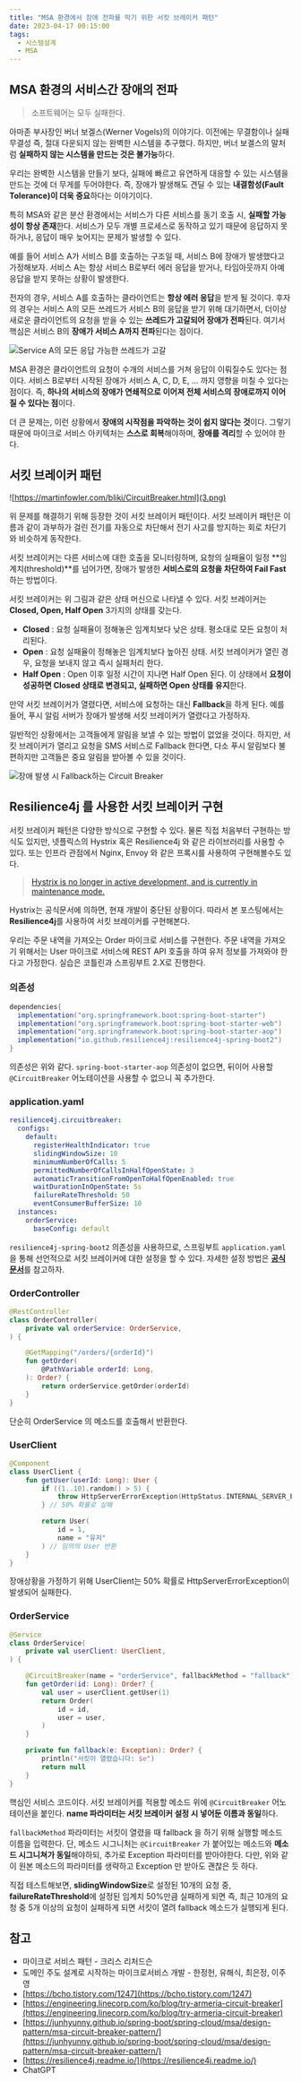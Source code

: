 ```yaml
---
title: "MSA 환경에서 장애 전파를 막기 위한 서킷 브레이커 패턴"
date: 2023-04-17 00:15:00
tags:
  - 시스템설계
  - MSA
---
```


## MSA 환경의 서비스간 장애의 전파

> 소프트웨어는 모두 실패한다.

아마존 부사장인 버너 보겔스(Werner Vogels)의 이야기다. 이전에는 무결함이나 실패 무결성 즉, 절대 다운되지 않는 완벽한 시스템을 추구했다. 하지만, 버너 보겔스의 말처럼 **실패하지 않는 시스템을 만드는 것은 불가능**하다.

우리는 완벽한 시스템을 만들기 보다, 실패에 빠르고 유연하게 대응할 수 있는 시스템을 만드는 것에 더 무게를 두어야한다. 즉, 장애가 발생해도 견딜 수 있는 **내결함성(Fault Tolerance)이 더욱 중요**하다는 이야기이다.

특히 MSA와 같은 분산 환경에서는 서비스가 다른 서비스를 동기 호출 시, **실패할 가능성이 항상 존재**한다. 서비스가 모두 개별 프로세스로 동작하고 있기 때문에 응답하지 못하거나, 응답이 매우 늦어지는 문제가 발생할 수 있다.

예를 들어 서비스 A가 서비스 B를 호출하는 구조일 때, 서비스 B에 장애가 발생했다고 가정해보자. 서비스 A는 항상 서비스 B로부터 에러 응답을 받거나, 타임아웃까지 아예 응답을 받지 못하는 상황이 발생한다.

전자의 경우, 서비스 A를 호출하는 클라이언트는 **항상 에러 응답**을 받게 될 것이다. 후자의 경우는 서비스 A의 모든 쓰레드가 서비스 B의 응답을 받기 위해 대기하면서, 더이상 새로운 클라이언트의 요청을 받을 수 있는 **쓰레드가 고갈되어 장애가 전파**된다. 여기서 핵심은 서비스 B의 **장애가 서비스 A까지 전파**된다는 점이다.

![Service A의 모든 응답 가능한 쓰레드가 고갈](./1.png)

MSA 환경은 클라이언트의 요청이 수개의 서비스를 거쳐 응답이 이뤄질수도 있다는 점이다. 서비스 B로부터 시작된 장애가 서비스 A, C, D, E, ... 까지 영향을 미칠 수 있다는 점이다. 즉, **하나의 서비스의 장애가 연쇄적으로 이어져 전체 서비스의 장애로까지 이어질 수 있다는 점**이다.

더 큰 문제는, 이런 상황에서 **장애의 시작점을 파악하는 것이 쉽지 않다는 것**이다. 그렇기 때문에 마이크로 서비스 아키텍처는 **스스로 회복**해야하며, **장애를 격리**할 수 있어야 한다.

## 서킷 브레이커 패턴

![https://martinfowler.com/bliki/CircuitBreaker.html](3.png)

위 문제를 해결하기 위해 등장한 것이 서킷 브레이커 패턴이다. 서킷 브레이커 패턴은 이름과 같이 과부하가 걸린 전기를 자동으로 차단해서 전기 사고를 방지하는 회로 차단기와 비슷하게 동작한다.

서킷 브레이커는 다른 서비스에 대한 호출을 모니터링하며, 요청의 실패율이 일정 **임계치(threshold)**를 넘어가면, 장애가 발생한 **서비스로의 요청을 차단하여 Fail Fast** 하는 방법이다.

서킷 브레이커는 위 그림과 같은 상태 머신으로 나타낼 수 있다. 서킷 브레이커는 **Closed, Open, Half Open** 3가지의 상태를 갖는다.

- **Closed** : 요청 실패율이 정해놓은 임계치보다 낮은 상태. 평소대로 모든 요청이 처리된다.
- **Open** : 요청 실패율이 정해놓은 임계치보다 높아진 상태. 서킷 브레이커가 열린 경우, 요청을 보내지 않고 즉시 실패처리 한다.
- **Half Open** : Open 이후 일정 시간이 지나면 Half Open 된다. 이 상태에서 **요청이 성공하면 Closed 상태로 변경되고, 실패하면 Open 상태를 유지**한다.

만약 서킷 브레이커가 열렸다면, 서비스에 요청하는 대신 **Fallback**을 하게 된다. 예를 들어, 푸시 알림 서버가 장애가 발생해 서킷 브레이커가 열렸다고 가정하자.

일반적인 상황에서는 고객들에게 알림을 보낼 수 있는 방법이 없었을 것이다. 하지만, 서킷 브레이커가 열리고 요청을 SMS 서비스로 Fallback 한다면, 다소 푸시 알림보다 불편하지만 고객들은 중요 알림을 받아볼 수 있을 것이다.

![장애 발생 시 Fallback하는 Circuit Breaker](./4.png)

## Resilience4j 를 사용한 서킷 브레이커 구현

서킷 브레이커 패턴은 다양한 방식으로 구현할 수 있다. 물론 직접 처음부터 구현하는 방식도 있지만, 넷플릭스의 Hystrix 혹은 Resilience4j 와 같은 라이브러리를 사용할 수 있다. 또는 인프라 관점에서 Nginx, Envoy 와 같은 프록시를 사용하여 구현해볼수도 있다.

> [Hystrix is no longer in active development, and is currently in maintenance mode.](https://github.com/Netflix/Hystrix)

Hystrix는 공식문서에 의하면, 현재 개발이 중단된 상황이다. 따라서 본 포스팅에서는 **Resilience4j**를 사용하여 서킷 브레이커를 구현해본다.

우리는 주문 내역을 가져오는 Order 마이크로 서비스를 구현한다. 주문 내역을 가져오기 위해서는 User 마이크로 서비스에 REST API 호출을 하여 유저 정보를 가져와야 한다고 가정한다. 실습은 코틀린과 스프링부트 2.X로 진행한다.

### 의존성

```groovy
dependencies{
  implementation("org.springframework.boot:spring-boot-starter")
  implementation("org.springframework.boot:spring-boot-starter-web")
  implementation("org.springframework.boot:spring-boot-starter-aop")
  implementation("io.github.resilience4j:resilience4j-spring-boot2")
}
```

의존성은 위와 같다. `spring-boot-starter-aop` 의존성이 없으면, 뒤이어 사용할 `@CircuitBreaker` 어노테이션을 사용할 수 없으니 꼭 추가한다.

### application.yaml

```yaml
resilience4j.circuitbreaker:
  configs:
    default:
      registerHealthIndicator: true
      slidingWindowSize: 10
      minimumNumberOfCalls: 5
      permittedNumberOfCallsInHalfOpenState: 3
      automaticTransitionFromOpenToHalfOpenEnabled: true
      waitDurationInOpenState: 5s
      failureRateThreshold: 50
      eventConsumerBufferSize: 10
  instances:
    orderService:
      baseConfig: default
```

`resilience4j-spring-boot2` 의존성을 사용하므로, 스프링부트 `application.yaml` 을 통해 선언적으로 서킷 브레이커에 대한 설정을 할 수 있다. 자세한 설정 방법은 [**공식문서**](https://resilience4j.readme.io/docs/circuitbreaker)를 참고하자.

### OrderController

```kotlin
@RestController
class OrderController(
    private val orderService: OrderService,
) {

    @GetMapping("/orders/{orderId}")
    fun getOrder(
        @PathVariable orderId: Long,
    ): Order? {
        return orderService.getOrder(orderId)
    }
}
```

단순히 OrderService 의 메소드를 호출해서 반환한다.

### UserClient

```kotlin
@Component
class UserClient {
    fun getUser(userId: Long): User {
        if ((1..10).random() > 5) {
            throw HttpServerErrorException(HttpStatus.INTERNAL_SERVER_ERROR, "This is a remote exception")
        } // 50% 확률로 실패

        return User(
            id = 1,
            name = "유저"
        ) // 임의의 User 반환
    }
}
```

장애상황을 가정하기 위해 UserClient는 50% 확률로 HttpServerErrorException이 발생되어 실패한다.

### OrderService

```kotlin
@Service
class OrderService(
    private val userClient: UserClient,
) {

    @CircuitBreaker(name = "orderService", fallbackMethod = "fallback")
    fun getOrder(id: Long): Order? {
        val user = userClient.getUser(1)
        return Order(
            id = id,
            user = user,
        )
    }

    private fun fallback(e: Exception): Order? {
        println("서킷이 열렸습니다: $e")
        return null
    }
}
```

핵심인 서비스 코드이다. 서킷 브레이커를 적용할 메소드 위에 `@CircuitBreaker` 어노테이션을 붙인다. **name 파라미터는 서킷 브레이커 설정 시 넣어둔 이름과 동일**하다.

`fallbackMethod` 파라미터는 서킷이 열렸을 때 fallback 을 하기 위해 실행할 메소드 이름을 입력한다. 단, 메소드 시그니처는 `@CircuitBreaker` 가 붙어있는 메소드와 **메소드 시그니쳐가 동일**해야하되, 추가로 Exception 파라미터를 받아야한다. 다만, 위와 같이 원본 메소드의 파라미터를 생략하고 Exception 만 받아도 괜찮은 듯 하다.

직접 테스트해보면, **slidingWindowSize**로 설정된 10개의 요청 중, **failureRateThreshold**에 설정된 임계치 50%만큼 실패하게 되면 즉, 최근 10개의 요청 중 5개 이상의 요청이 실패하게 되면 서킷이 열려 fallback 메소드가 실행되게 된다.

## 참고

- 마이크로 서비스 패턴 - 크리스 리처드슨
- 도메인 주도 설계로 시작하는 마이크로서비스 개발 - 한정헌, 유해식, 최은정, 이주영
- [https://bcho.tistory.com/1247](https://bcho.tistory.com/1247)
- [https://engineering.linecorp.com/ko/blog/try-armeria-circuit-breaker](https://engineering.linecorp.com/ko/blog/try-armeria-circuit-breaker)
- [https://junhyunny.github.io/spring-boot/spring-cloud/msa/design-pattern/msa-circuit-breaker-pattern/](https://junhyunny.github.io/spring-boot/spring-cloud/msa/design-pattern/msa-circuit-breaker-pattern/)
- [https://resilience4j.readme.io/](https://resilience4j.readme.io/)
- ChatGPT
